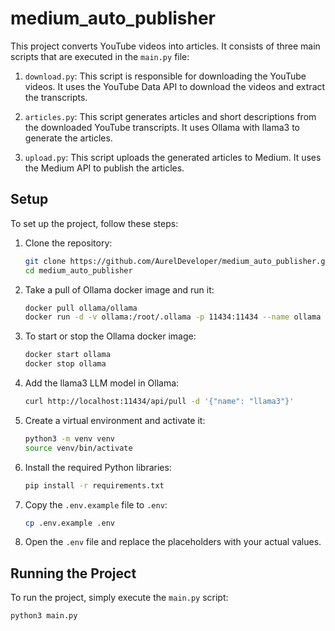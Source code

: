 # medium_auto_publisher

This project converts YouTube videos into articles. It consists of three main scripts that are executed in the `main.py` file:

1. `download.py`: This script is responsible for downloading the YouTube videos. It uses the YouTube Data API to download the videos and extract the transcripts.

2. `articles.py`: This script generates articles and short descriptions from the downloaded YouTube transcripts. It uses Ollama with llama3 to generate the articles.

3. `upload.py`: This script uploads the generated articles to Medium. It uses the Medium API to publish the articles.

## Setup

To set up the project, follow these steps:

1. Clone the repository:

    ```bash
    git clone https://github.com/AurelDeveloper/medium_auto_publisher.git
    cd medium_auto_publisher
    ```

2. Take a pull of Ollama docker image and run it:

    ```bash
    docker pull ollama/ollama
    docker run -d -v ollama:/root/.ollama -p 11434:11434 --name ollama ollama/ollama
    ```

3. To start or stop the Ollama docker image:

    ```bash
    docker start ollama
    docker stop ollama
    ```

4. Add the llama3 LLM model in Ollama:

    ```bash
    curl http://localhost:11434/api/pull -d '{"name": "llama3"}'
    ```

5. Create a virtual environment and activate it:

    ```bash
    python3 -m venv venv
    source venv/bin/activate
    ```

6. Install the required Python libraries:

    ```bash
    pip install -r requirements.txt
    ```

7. Copy the `.env.example` file to `.env`:

    ```bash
    cp .env.example .env
    ```

8. Open the `.env` file and replace the placeholders with your actual values.

## Running the Project

To run the project, simply execute the `main.py` script:

```bash
python3 main.py
